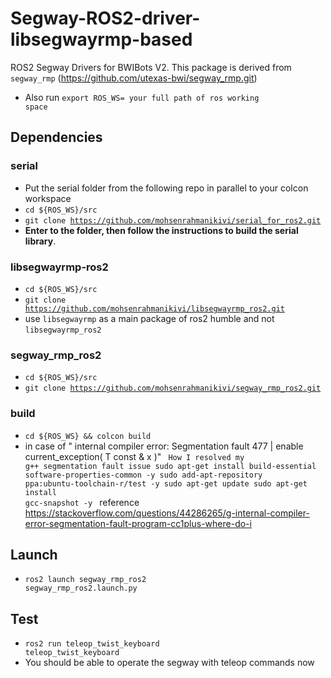 # Segway-ROS2-driver-libsegwayrmp-based
ROS2 Segway Drivers for BWIBots V2. This package is derived from <code>segway_rmp</code> (https://github.com/utexas-bwi/segway_rmp.git)
- Also run <code>export ROS_WS= your full path of ros working space</code>


## Dependencies
### serial
- Put the serial folder from the following repo in parallel to your colcon workspace
-  <code>cd ${ROS_WS}/src</code>
- <code>git clone https://github.com/mohsenrahmanikivi/serial_for_ros2.git</code>
- ****Enter to the folder, then follow the instructions to build the serial library****.
### libsegwayrmp-ros2
- <code>cd ${ROS_WS}/src</code>
- <code>git clone https://github.com/mohsenrahmanikivi/libsegwayrmp_ros2.git</code>
- use <code>libsegwayrmp</code> as a main package of ros2 humble and not <code>libsegwayrmp_ros2</code>

### segway_rmp_ros2
- <code>cd ${ROS_WS}/src</code>
- <code>git clone https://github.com/mohsenrahmanikivi/segway_rmp_ros2.git </code>


### build
- <code>cd ${ROS_WS} && colcon build</code>
- in case of " internal compiler error: Segmentation fault 477 | enable current_exception( T const & x )"
<code> How I resolved my g++ segmentation fault issue
sudo apt-get install build-essential software-properties-common -y
sudo add-apt-repository ppa:ubuntu-toolchain-r/test -y 
sudo apt-get update
sudo apt-get install gcc-snapshot -y
  </code>
  reference https://stackoverflow.com/questions/44286265/g-internal-compiler-error-segmentation-fault-program-cc1plus-where-do-i

## Launch
- <code>ros2 launch segway_rmp_ros2 segway_rmp_ros2.launch.py</code>
  
## Test
- <code>ros2 run teleop_twist_keyboard teleop_twist_keyboard</code>
- You should be able to operate the segway with teleop commands now
